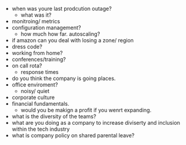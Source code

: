 - when was youre last prodcution outage?
  - what was it? 
- monitroing/ metrics
- configuration management?
  - how much how far. autoscaling? 
- if amazon can you deal with losing a zone/ region 
- dress code? 
- working from home? 
- conferences/training?
- on call rota?
  - response times
- do you think the company is going places. 
- office enviroment? 
  - noisy/ quiet
- corporate culture
- financial fundamentals.
  - would you be makign a profit if you wenrt expanding.
- what is the diversity of the teams?
- what are you doing as a company to increase diviserty and inclusion within the tech industry
- what is company policy on shared parental leave?

